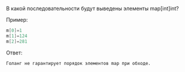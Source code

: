 В какой последовательности будут выведены элементы map[int]int?

Пример:

```go
m[0]=1
m[1]=124
m[2]=281
```

Ответ:

```
Голанг не гарантирует порядок элементов map при обходе.
```

